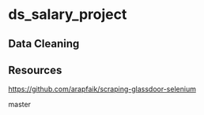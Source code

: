 # ds_salary_project

## Data Cleaning

## Resources
https://github.com/arapfaik/scraping-glassdoor-selenium

master
